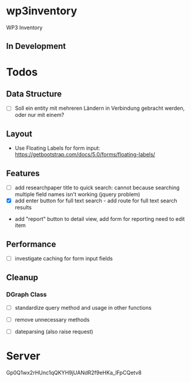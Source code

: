 # wp3inventory
WP3 Inventory

## In Development




# Todos

## Data Structure 

- [ ] Soll ein entity mit mehreren Ländern in Verbindung gebracht werden, oder nur mit einem?

## Layout

- Use Floating Labels for form input: https://getbootstrap.com/docs/5.0/forms/floating-labels/

## Features

- [ ] add researchpaper title to quick search: cannot because searching multiple field names isn't working (jquery problem)
- [x] add enter button for full text search
        - add route for full text search results

- add "report" button to detail view, add form for reporting need to edit item

## Performance

- [ ] investigate caching for form input fields

## Cleanup

### DGraph Class

- [ ] standardize query method and usage in other functions
- [ ] remove unnecessary methods
- [ ] dateparsing (also raise request)


# Server

Gp0Q1wx2rHUnc1qQKYH9jUANdR2f9eHKa_lFpCQetv8